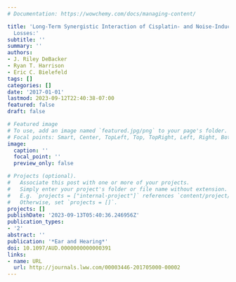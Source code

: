 ```yaml
---
# Documentation: https://wowchemy.com/docs/managing-content/

title: 'Long-Term Synergistic Interaction of Cisplatin- and Noise-Induced Hearing
  Losses:'
subtitle: ''
summary: ''
authors:
- J. Riley DeBacker
- Ryan T. Harrison
- Eric C. Bielefeld
tags: []
categories: []
date: '2017-01-01'
lastmod: 2023-09-12T22:40:38-07:00
featured: false
draft: false

# Featured image
# To use, add an image named `featured.jpg/png` to your page's folder.
# Focal points: Smart, Center, TopLeft, Top, TopRight, Left, Right, BottomLeft, Bottom, BottomRight.
image:
  caption: ''
  focal_point: ''
  preview_only: false

# Projects (optional).
#   Associate this post with one or more of your projects.
#   Simply enter your project's folder or file name without extension.
#   E.g. `projects = ["internal-project"]` references `content/project/deep-learning/index.md`.
#   Otherwise, set `projects = []`.
projects: []
publishDate: '2023-09-13T05:40:36.246956Z'
publication_types:
- '2'
abstract: ''
publication: '*Ear and Hearing*'
doi: 10.1097/AUD.0000000000000391
links:
- name: URL
  url: http://journals.lww.com/00003446-201705000-00002
---
```

